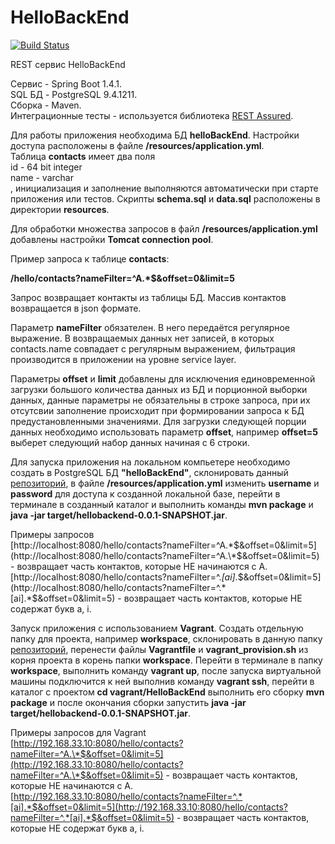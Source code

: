 # HelloBackEnd

[![Build Status](https://travis-ci.org/aleksandrbogomolov/HelloBackEnd.svg?branch=master)](https://travis-ci.org/aleksandrbogomolov/HelloBackEnd)

REST сервис HelloBackEnd

Сервис - Spring Boot 1.4.1.  
SQL БД - PostgreSQL 9.4.1211.  
Сборка - Maven.  
Интеграционные тесты -  используется библиотека [REST Assured](http://rest-assured.io).

Для работы приложения необходима БД **helloBackEnd**. Настройки доступа расположены в файле **/resources/application.yml**.   
Таблица **contacts** имеет два поля  
id - 64 bit integer  
name - varchar  
, инициализация и заполнение выполняются автоматически при старте приложения или тестов. Скрипты **schema.sql** и **data.sql** расположены в директории **resources**.

Для обработки множества запросов в файл **/resources/application.yml** добавлены настройки **Tomcat connection pool**.

Пример запроса к таблице **contacts**: 

__/hello/contacts?nameFilter=^A.*$&offset=0&limit=5__

Запрос  возвращает контакты из таблицы БД. Массив контактов возвращается в json формате.
  
Параметр **nameFilter** обязателен. В него передаётся регулярное выражение. В возвращаемых данных нет записей, в которых contacts.name совпадает с регулярным выражением, фильтрация производится в приложении на уровне service layer.
  
Параметры **offset** и **limit** добавлены для исключения единовременной загрузки большого количества данных из БД и порционной выборки данных, данные параметры не обязательны в строке запроса, при их отсутсвии заполнение происходит при формировании запроса к БД предустановленными значениями. Для загрузки следующей порции данных необходимо использовать параметр **offset**, например **offset=5** выберет следующий набор данных начиная с 6 строки.

 
Для запуска приложения на локальном компьетере необходимо создать в PostgreSQL БД **"helloBackEnd"**, склонировать данный [репозиторий](https://github.com/aleksandrbogomolov/HelloBackEnd.git), в файле **/resources/application.yml** изменить **username** и **password** для доступа к созданной локальной базе, перейти в терминале в созданный каталог и выполнить команды **mvn package** и **java -jar target/hellobackend-0.0.1-SNAPSHOT.jar**.     

Примеры запросов  
[http://localhost:8080/hello/contacts?nameFilter=^A.\*$&offset=0&limit=5](http://localhost:8080/hello/contacts?nameFilter=^A.\*$&offset=0&limit=5) - возвращает часть контактов, которые НЕ начинаются с A.  
[http://localhost:8080/hello/contacts?nameFilter=^.*[ai].*$&offset=0&limit=5](http://localhost:8080/hello/contacts?nameFilter=^.*[ai].*$&offset=0&limit=5) - возвращает часть контактов, которые НЕ содержат букв a, i.

Запуск приложения с использованием **Vagrant**. Создать отдельную папку для проекта, например **workspace**, склонировать в данную папку [репозиторий](https://github.com/aleksandrbogomolov/HelloBackEnd.git), перенести файлы **Vagrantfile** и **vagrant_provision.sh** из корня проекта в корень папки **workspace**. Перейти в терминале в папку **workspace**, выполнить команду **vagrant up**, после запуска виртуальной машины подключится к ней выполнив команду **vagrant ssh**, перейти в каталог с проектом **cd vagrant/HelloBackEnd** выполнить его сборку **mvn package** и после окончания сборки запустить **java -jar target/hellobackend-0.0.1-SNAPSHOT.jar**. 
  
Примеры запросов для Vagrant  
[http://192.168.33.10:8080/hello/contacts?nameFilter=^A.\*$&offset=0&limit=5](http://192.168.33.10:8080/hello/contacts?nameFilter=^A.\*$&offset=0&limit=5) - возвращает часть контактов, которые НЕ начинаются с A.  
[http://192.168.33.10:8080/hello/contacts?nameFilter=^.*[ai].*$&offset=0&limit=5](http://192.168.33.10:8080/hello/contacts?nameFilter=^.*[ai].*$&offset=0&limit=5) - возвращает часть контактов, которые НЕ содержат букв a, i.
